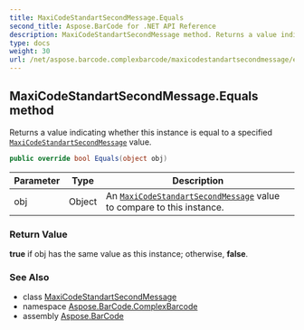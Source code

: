 ```yaml
---
title: MaxiCodeStandartSecondMessage.Equals
second_title: Aspose.BarCode for .NET API Reference
description: MaxiCodeStandartSecondMessage method. Returns a value indicating whether this instance is equal to a specified MaxiCodeStandartSecondMessage value
type: docs
weight: 30
url: /net/aspose.barcode.complexbarcode/maxicodestandartsecondmessage/equals/
---
```

## MaxiCodeStandartSecondMessage.Equals method

Returns a value indicating whether this instance is equal to a specified [`MaxiCodeStandartSecondMessage`](../) value.

```csharp
public override bool Equals(object obj)
```

| Parameter | Type | Description |
| --- | --- | --- |
| obj | Object | An [`MaxiCodeStandartSecondMessage`](../) value to compare to this instance. |

### Return Value

**true** if obj has the same value as this instance; otherwise, **false**.

### See Also

* class [MaxiCodeStandartSecondMessage](../)
* namespace [Aspose.BarCode.ComplexBarcode](../../maxicodestandartsecondmessage/)
* assembly [Aspose.BarCode](../../../)


